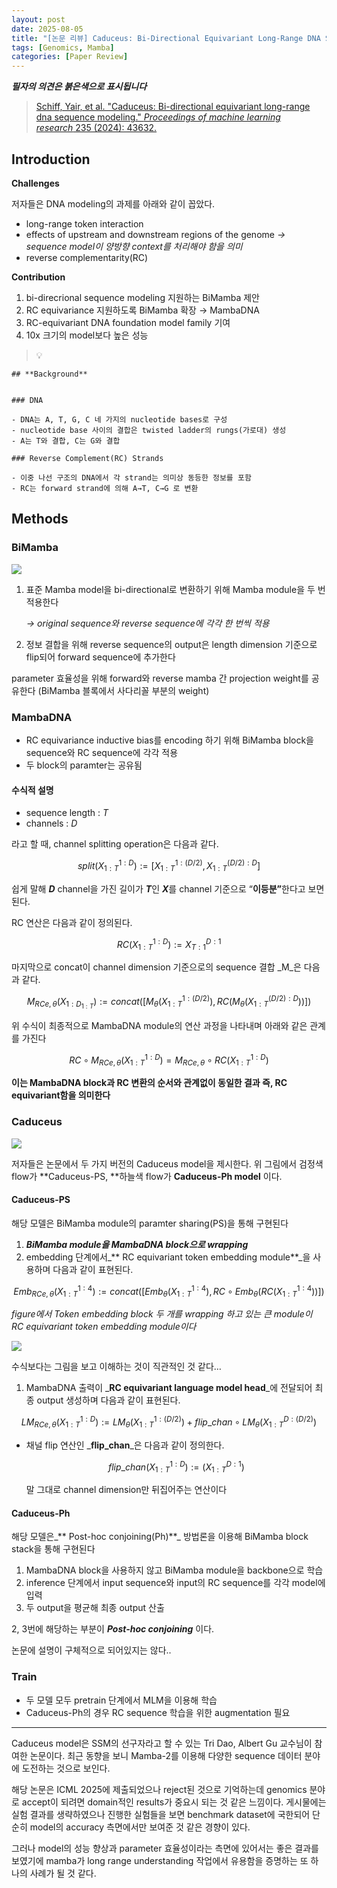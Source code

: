 ```yaml
---
layout: post
date: 2025-08-05
title: "[논문 리뷰] Caduceus: Bi-Directional Equivariant Long-Range DNA Sequence Modeling"
tags: [Genomics, Mamba]
categories: [Paper Review]
---
```


<span class="notion-red">_**필자의 의견은 붉은색으로 표시됩니다**_</span>


> [Schiff, Yair, et al. "Caduceus: Bi-directional equivariant long-range dna sequence modeling." ](https://pmc.ncbi.nlm.nih.gov/articles/PMC12189541/)[_Proceedings of machine learning research_](https://pmc.ncbi.nlm.nih.gov/articles/PMC12189541/)[ 235 (2024): 43632.](https://pmc.ncbi.nlm.nih.gov/articles/PMC12189541/)



## Introduction


**Challenges**


저자들은 DNA modeling의 과제를 아래와 같이 꼽았다.

- long-range token interaction
- effects of upstream and downstream regions of the genome 
_→ sequence model이 양방향 context를 처리해야 함을 의미_
- reverse complementarity(RC)

**Contribution**

1. bi-direcrional sequence modeling 지원하는 BiMamba 제안
1. RC equivariance 지원하도록 BiMamba 확장 → MambaDNA
1. RC-equivariant DNA foundation model family 기여
1. 10x 크기의 model보다 높은 성능

> 💡 


	## **Background**


	### DNA

	- DNA는 A, T, G, C 네 가지의 nucleotide bases로 구성
	- nucleotide base 사이의 결합은 twisted ladder의 rungs(가로대) 생성
	- A는 T와 결합, C는 G와 결합

	### Reverse Complement(RC) Strands

	- 이중 나선 구조의 DNA에서 각 strand는 의미상 동등한 정보를 포함
	- RC는 forward strand에 의해 A→T, C→G 로 변환


## Methods



### BiMamba


![](https://prod-files-secure.s3.us-west-2.amazonaws.com/542b861c-36a8-4051-84e5-8804b6728dba/2c247d59-7815-4980-99f0-8f0d21f445a7/image.png?X-Amz-Algorithm=AWS4-HMAC-SHA256&X-Amz-Content-Sha256=UNSIGNED-PAYLOAD&X-Amz-Credential=ASIAZI2LB466VHHQKJMP%2F20250826%2Fus-west-2%2Fs3%2Faws4_request&X-Amz-Date=20250826T170054Z&X-Amz-Expires=3600&X-Amz-Security-Token=IQoJb3JpZ2luX2VjECEaCXVzLXdlc3QtMiJHMEUCIQC5vLoKWGR0P%2FTUzpO3q0xaCCTmUMLiLEUZy9D1h%2BmjrwIgb6MsOoHI6l%2FiMUBVRNYiLgQu%2BJN8nyfnulYGNFz%2Fg78q%2FwMIehAAGgw2Mzc0MjMxODM4MDUiDJE7vyJqLE6VlzxizyrcAzb3tjYVBtiGFDdNaPiZ0g1NlHd4QcYVuIm%2BCTBJBfcM8t8SvMnPzTcg2LDOAOhYlDdR4y8D9Hpw6jnPsczK4QLjapZAhBQVsOxODlhkDQ15%2FvGpVG1G3yLhZ%2Fl7oI%2FxKzaa4sYzixnD3%2FEALYwd1EMDsi78X43rv6zNTptfi31gfysRnDdPgYXW%2BEeOHkuOSeyynav6GZZeEvg%2F3hyxsDnj0pSFzXkJSvyRLZ%2FWMlxt6Kx12ROVFp0O200MnvW78UYWnplT2cojye%2BgrBaCjZ4WiAG2mw%2BIoVjXZMFDw0ktZK2i4beCR3gjn6VoLW8agcI0sKKHgnerTJt%2FlhfPlVwqHWhst2oGFFB3eROTnnomuDnJdjGJ5t6FBc6ABCWL2wzUSSLkvI9Zd17QIFmQzYJU17RBz27AS%2F7BtfxqAJKFzFI0V6sSldhRygvWMnNMqWOZ28D3CVupia8LdHG8H3VGhWjC5ke%2FCBtYJtBZHR1r9NRp4MIu0%2F%2FbUhBmMNrkOPpF3oninkQhCT7G2HhzUvN4SjFvtd1siX8s07kQ%2FyiGasP89EOi0Hupkm%2FQWre6I4HZ5qKo8T1D038nTp%2BkBQSP6fxgJR6TPf1HT76k6y2z7NfPrbCpJATOanoDML3Dt8UGOqUBBpSxcg8CZN7NCKqNS6ocdvWJZpARBPcQKu9kF3FF2cxDkFG2H0Q3ez9KMIVrVuCWUH9fwdzHn0qAGrL%2B3RNr7U%2BLhK0cyp89%2FS3rSh0M6rVoS2lYxbjgK7%2FAGuYDqkZBhndU1HYWl6kXoKYC63MZhpJGj4D07oVYoiABLkaM4fv4a29hRys%2FjjvXz%2FeTi110eZsxIqRygjnuqWygULSbipllRsIA&X-Amz-Signature=a6860e86febc184f8c9dc978afd8d9d4d715b94f2c854938aea5a066884ae143&X-Amz-SignedHeaders=host&x-amz-checksum-mode=ENABLED&x-id=GetObject)

1. 표준 Mamba model을 bi-directional로 변환하기 위해 Mamba module을 두 번 적용한다

	_→ original sequence와 reverse sequence에 각각 한 번씩 적용_

1. 정보 결합을 위해 reverse sequence의 output은 length dimension 기준으로 flip되어 forward sequence에 추가한다

parameter 효율성을 위해 forward와 reverse mamba 간 projection weight를 공유한다 (BiMamba 블록에서 사다리꼴 부분의 weight)



### MambaDNA

- RC equivariance inductive bias를 encoding 하기 위해 BiMamba block을 sequence와 RC sequence에 각각 적용
- 두 block의 paramter는 공유됨


#### 수식적 설명

- sequence length : _T_
- channels : _D_

라고 할 때,  channel splitting operation은 다음과 같다.


$$
split(X^{1:D}_{1:T}):=[X^{1:(D/2)}_{1:T},X^{(D/2):D}_{1:T}]
$$


<span class="notion-red">쉽게 말해 </span><span class="notion-red">_**D**_</span><span class="notion-red"> channel을 가진 길이가 </span><span class="notion-red">_**T**_</span><span class="notion-red">인 </span><span class="notion-red">_**X**_</span><span class="notion-red">를 channel 기준으로 “</span><span class="notion-red">**이등분”**</span><span class="notion-red">한다고 보면 된다.</span>


RC 연산은 다음과 같이 정의된다.


$$
RC(X^{1:D}_{1:T}):=X^{D:1}_{T:1}
$$


마지막으로 concat이 channel dimension 기준으로의 sequence 결합 _M_은 다음과 같다.


$$
M_{RCe,\theta}(X_{1:D_{1:T}}):=concat([M_{\theta}(X^{1:(D/2)}_{1:T}),RC(M_{\theta}(X^{(D/2):D}_{1:T}))])
$$


위 수식이 최종적으로 MambaDNA module의 연산 과정을 나타내며 아래와 같은 관계를 가진다


$$
RC\circ M_{RCe,\theta}(X^{1:D}_{1:T}) = M_{RCe,\theta} \circ RC(X^{1:D}_{1:T})
$$


**이는 MambaDNA block과 RC 변환의 순서와 관계없이 동일한 결과 즉, RC equivariant함을 의미한다**



### Caduceus


![](https://prod-files-secure.s3.us-west-2.amazonaws.com/542b861c-36a8-4051-84e5-8804b6728dba/f94a60d7-8145-473b-aef9-7c68d3ec604a/image.png?X-Amz-Algorithm=AWS4-HMAC-SHA256&X-Amz-Content-Sha256=UNSIGNED-PAYLOAD&X-Amz-Credential=ASIAZI2LB466VHHQKJMP%2F20250826%2Fus-west-2%2Fs3%2Faws4_request&X-Amz-Date=20250826T170054Z&X-Amz-Expires=3600&X-Amz-Security-Token=IQoJb3JpZ2luX2VjECEaCXVzLXdlc3QtMiJHMEUCIQC5vLoKWGR0P%2FTUzpO3q0xaCCTmUMLiLEUZy9D1h%2BmjrwIgb6MsOoHI6l%2FiMUBVRNYiLgQu%2BJN8nyfnulYGNFz%2Fg78q%2FwMIehAAGgw2Mzc0MjMxODM4MDUiDJE7vyJqLE6VlzxizyrcAzb3tjYVBtiGFDdNaPiZ0g1NlHd4QcYVuIm%2BCTBJBfcM8t8SvMnPzTcg2LDOAOhYlDdR4y8D9Hpw6jnPsczK4QLjapZAhBQVsOxODlhkDQ15%2FvGpVG1G3yLhZ%2Fl7oI%2FxKzaa4sYzixnD3%2FEALYwd1EMDsi78X43rv6zNTptfi31gfysRnDdPgYXW%2BEeOHkuOSeyynav6GZZeEvg%2F3hyxsDnj0pSFzXkJSvyRLZ%2FWMlxt6Kx12ROVFp0O200MnvW78UYWnplT2cojye%2BgrBaCjZ4WiAG2mw%2BIoVjXZMFDw0ktZK2i4beCR3gjn6VoLW8agcI0sKKHgnerTJt%2FlhfPlVwqHWhst2oGFFB3eROTnnomuDnJdjGJ5t6FBc6ABCWL2wzUSSLkvI9Zd17QIFmQzYJU17RBz27AS%2F7BtfxqAJKFzFI0V6sSldhRygvWMnNMqWOZ28D3CVupia8LdHG8H3VGhWjC5ke%2FCBtYJtBZHR1r9NRp4MIu0%2F%2FbUhBmMNrkOPpF3oninkQhCT7G2HhzUvN4SjFvtd1siX8s07kQ%2FyiGasP89EOi0Hupkm%2FQWre6I4HZ5qKo8T1D038nTp%2BkBQSP6fxgJR6TPf1HT76k6y2z7NfPrbCpJATOanoDML3Dt8UGOqUBBpSxcg8CZN7NCKqNS6ocdvWJZpARBPcQKu9kF3FF2cxDkFG2H0Q3ez9KMIVrVuCWUH9fwdzHn0qAGrL%2B3RNr7U%2BLhK0cyp89%2FS3rSh0M6rVoS2lYxbjgK7%2FAGuYDqkZBhndU1HYWl6kXoKYC63MZhpJGj4D07oVYoiABLkaM4fv4a29hRys%2FjjvXz%2FeTi110eZsxIqRygjnuqWygULSbipllRsIA&X-Amz-Signature=d302936a765c1fe71286cfa93cefc950d9ae783557d11c64d273adeec4adf96e&X-Amz-SignedHeaders=host&x-amz-checksum-mode=ENABLED&x-id=GetObject)


저자들은 논문에서 두 가지 버전의 Caduceus model을 제시한다. 위 그림에서 검정색 flow가 **Caduceus-PS, **하늘색 flow가 **Caduceus-Ph model** 이다.



#### Caduceus-PS


해당 모델은 BiMamba module의 paramter sharing(PS)을 통해 구현된다

1. _**BiMamba module을 MambaDNA block으로 wrapping**_
1. embedding 단계에서_** RC equivariant token embedding module**_을 사용하며 다음과 같이 표현된다.

$$
Emb_{RCe,\theta}(X^{1:4}_{1:T}):=concat([Emb_{\theta}(X^{1:4}_{1:T}),RC \circ Emb_{\theta}(RC(X^{1:4}_{1:T}))])
$$


_figure에서 Token embedding block 두 개를 wrapping 하고 있는 큰 module이 RC equivariant token embedding module이다_


![](https://prod-files-secure.s3.us-west-2.amazonaws.com/542b861c-36a8-4051-84e5-8804b6728dba/b175e4da-71eb-4e91-8c23-a06dabe673c9/image.png?X-Amz-Algorithm=AWS4-HMAC-SHA256&X-Amz-Content-Sha256=UNSIGNED-PAYLOAD&X-Amz-Credential=ASIAZI2LB466VHHQKJMP%2F20250826%2Fus-west-2%2Fs3%2Faws4_request&X-Amz-Date=20250826T170055Z&X-Amz-Expires=3600&X-Amz-Security-Token=IQoJb3JpZ2luX2VjECEaCXVzLXdlc3QtMiJHMEUCIQC5vLoKWGR0P%2FTUzpO3q0xaCCTmUMLiLEUZy9D1h%2BmjrwIgb6MsOoHI6l%2FiMUBVRNYiLgQu%2BJN8nyfnulYGNFz%2Fg78q%2FwMIehAAGgw2Mzc0MjMxODM4MDUiDJE7vyJqLE6VlzxizyrcAzb3tjYVBtiGFDdNaPiZ0g1NlHd4QcYVuIm%2BCTBJBfcM8t8SvMnPzTcg2LDOAOhYlDdR4y8D9Hpw6jnPsczK4QLjapZAhBQVsOxODlhkDQ15%2FvGpVG1G3yLhZ%2Fl7oI%2FxKzaa4sYzixnD3%2FEALYwd1EMDsi78X43rv6zNTptfi31gfysRnDdPgYXW%2BEeOHkuOSeyynav6GZZeEvg%2F3hyxsDnj0pSFzXkJSvyRLZ%2FWMlxt6Kx12ROVFp0O200MnvW78UYWnplT2cojye%2BgrBaCjZ4WiAG2mw%2BIoVjXZMFDw0ktZK2i4beCR3gjn6VoLW8agcI0sKKHgnerTJt%2FlhfPlVwqHWhst2oGFFB3eROTnnomuDnJdjGJ5t6FBc6ABCWL2wzUSSLkvI9Zd17QIFmQzYJU17RBz27AS%2F7BtfxqAJKFzFI0V6sSldhRygvWMnNMqWOZ28D3CVupia8LdHG8H3VGhWjC5ke%2FCBtYJtBZHR1r9NRp4MIu0%2F%2FbUhBmMNrkOPpF3oninkQhCT7G2HhzUvN4SjFvtd1siX8s07kQ%2FyiGasP89EOi0Hupkm%2FQWre6I4HZ5qKo8T1D038nTp%2BkBQSP6fxgJR6TPf1HT76k6y2z7NfPrbCpJATOanoDML3Dt8UGOqUBBpSxcg8CZN7NCKqNS6ocdvWJZpARBPcQKu9kF3FF2cxDkFG2H0Q3ez9KMIVrVuCWUH9fwdzHn0qAGrL%2B3RNr7U%2BLhK0cyp89%2FS3rSh0M6rVoS2lYxbjgK7%2FAGuYDqkZBhndU1HYWl6kXoKYC63MZhpJGj4D07oVYoiABLkaM4fv4a29hRys%2FjjvXz%2FeTi110eZsxIqRygjnuqWygULSbipllRsIA&X-Amz-Signature=a5d2460ae99d035cba66886f63cef1a44e69b63d86639dfe56ab8df43a4fd2dc&X-Amz-SignedHeaders=host&x-amz-checksum-mode=ENABLED&x-id=GetObject)


<span class="notion-red">수식보다는 그림을 보고 이해하는 것이 직관적인 것 같다…</span>

1. MambaDNA 출력이 _**RC equivariant language model head**_에 전달되어 최종 output 생성하며 다음과 같이 표현된다.

$$
LM_{RCe,\theta}(X^{1:D}_{1:T}):= LM_{\theta}(X^{1:(D/2)}_{1:T})+flip\_chan\circ LM_{\theta}(X^{D:(D/2)}_{1:T})
$$

- 채널 flip 연산인 _**flip\_chan**_은 다음과 같이 정의한다.

	$$
	flip\_chan(X^{1:D}_{1:T}):=(X^{D:1}_{1:T})
	$$


	말 그대로 channel dimension만 뒤집어주는 연산이다



#### Caduceus-Ph


해당 모델은_** Post-hoc conjoining(Ph)**_ 방법론을 이용해 BiMamba block stack을 통해 구현된다

1. MambaDNA block을 사용하지 않고 BiMamba module을 backbone으로 학습
1. inference 단계에서 input sequence와 input의 RC sequence를 각각 model에 입력
1. 두 output을 평균해 최종 output 산출

2, 3번에 해당하는 부분이 _**Post-hoc conjoining**_ 이다.


<span class="notion-red">논문에 설명이 구체적으로 되어있지는 않다..</span>



### Train

- 두 모델 모두 pretrain 단계에서 MLM을 이용해 학습
- Caduceus-Ph의 경우 RC sequence 학습을 위한 augmentation 필요

---


<span class="notion-red">Caduceus model은 SSM의 선구자라고 할 수 있는 Tri Dao, Albert Gu 교수님이 참여한 논문이다. 최근 동향을 보니 Mamba-2를 이용해 다양한 sequence 데이터 분야에 도전하는 것으로 보인다.</span>


<span class="notion-red">해당 논문은 ICML 2025에 제출되었으나 reject된 것으로 기억하는데 genomics 분야로 accept이 되려면 domain적인 results가 중요시 되는 것 같은 느낌이다. 게시물에는 실험 결과를 생략하였으나 진행한 실험들을 보면 benchmark dataset에 국한되어 단순히 model의 accuracy 측면에서만 보여준 것 같은 경향이 있다.</span>


<span class="notion-red">그러나 model의 성능 향상과 parameter 효율성이라는 측면에 있어서는 좋은 결과를 보였기에 mamba가 long range understanding 작업에서 유용함을 증명하는 또 하나의 사례가 될 것 같다.</span>

